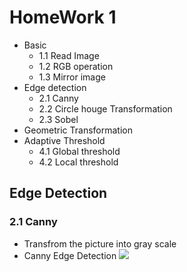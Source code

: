 # HomeWork 1
- Basic
  - 1.1 Read Image
  - 1.2 RGB operation
  - 1.3 Mirror image
- Edge detection
  - 2.1 Canny
  - 2.2 Circle houge Transformation
  - 2.3 Sobel
- Geometric Transformation
- Adaptive Threshold
  - 4.1 Global threshold
  - 4.2 Local threshold

## Edge Detection

### 2.1 Canny

- Transfrom the picture into gray scale
- Canny Edge Detection
![](/eye.jpg)
